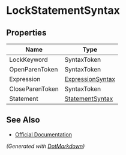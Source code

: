 # LockStatementSyntax

## Properties

| Name            | Type                                    |
| --------------- | --------------------------------------- |
| LockKeyword     | SyntaxToken                             |
| OpenParenToken  | SyntaxToken                             |
| Expression      | [ExpressionSyntax](ExpressionSyntax.md) |
| CloseParenToken | SyntaxToken                             |
| Statement       | [StatementSyntax](StatementSyntax.md)   |

## See Also

* [Official Documentation](https://docs.microsoft.com/en-us/dotnet/api/microsoft.codeanalysis.csharp.syntax.lockstatementsyntax)


*\(Generated with [DotMarkdown](http://github.com/JosefPihrt/DotMarkdown)\)*